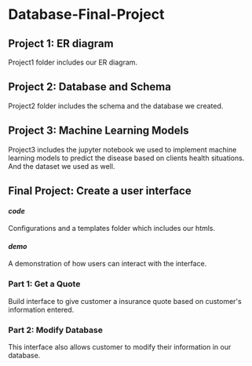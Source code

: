 # Database-Final-Project

## Project 1: ER diagram 
Project1 folder includes our ER diagram. 

## Project 2: Database and Schema
Project2 folder includes the schema and the database we created. 

## Project 3: Machine Learning Models
Project3 includes the jupyter notebook we used to implement machine learning models to predict the disease based on clients health situations. And the dataset we used as well.

## Final Project: Create a user interface 
#### *code*

Configurations and a templates folder which includes our htmls.

#### *demo*

A demonstration of how users can interact with the interface.

### Part 1: Get a Quote
Build interface to give customer a insurance quote based on customer's information entered. 
### Part 2: Modify Database
This interface also allows customer to modify their information in our database.
